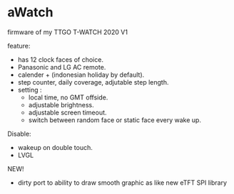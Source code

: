 # aWatch
firmware of my TTGO T-WATCH 2020 V1
 
feature:
  - has 12 clock faces of choice.
  - Panasonic and LG AC remote.
  - calender + (indonesian holiday by default).
  - step counter, daily coverage, adjutable step length.
  - setting :
    - local time, no GMT offside.
    - adjustable brightness.
    - adjustable screen timeout.
    - switch between random face or static face every wake up.

Disable: 
  - wakeup on double touch.
  - LVGL

NEW!
- dirty port to ability to draw smooth graphic as like new eTFT SPI library
